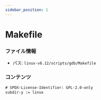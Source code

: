```yaml
---
sidebar_position: 1
---
```

# Makefile

### ファイル情報

- パス: `linux-v6.12/scripts/gdb/Makefile`

### コンテンツ

```txt
# SPDX-License-Identifier: GPL-2.0-only
subdir-y := linux

```
